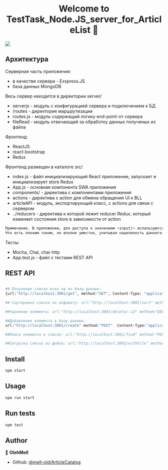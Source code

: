 <h1 align="center">Welcome to TestTask_Node.JS_server_for_ArticleList 👋</h1>
<p>
  <img src="https://img.shields.io/badge/version-0.7-blue.svg?cacheSeconds=2592000" />
</p>

## Архитектура

Серверная часть приложения: 
* в качестве сервера - Exspress.JS
* база данных MongoDB

Весь сервер находится в директории server/
* serverjs - модуль с конфигурацией сервера и подключением к БД
* /routes - директория маршрутизации
* routes.js - модуль содержащий логику end-point-от сервера
* fileRead - модуль отвечающий за обработку данных полученых из файла  

Фронтенд:
* ReactJS
* react-bootstrap
* Redux

Фронтенд размещен в каталоге src/
* index.js - файл инициализирующий React приложение, запускает <Render/> и инициализирует store Redux
* App.js - основная компонента SWA приложения
* components/ - директива с компонентами приложения
* actions - директива с action для обмена обращения UI к BLL
* articleAPI - модуль, экспортирующий класс, с actions для связи с сервером
* ../reducers - директива к которой лежит reducer Redux, который изменяет состояния store в зависимости от action
```sh
Примечание. В приложении, для доступа к значением <input/> используются ссылки! Тоесть приложение имеет не связанный с store данные. 
Что есть плохим тоном, но вполне уместно, учитывая нацеленость данного приложения, болеее на серверную часть
```
Тесты:
* Mocha, Chai, chai-http
* App.test.js - файл с тестами REST API 



## REST API
```sh

## Получение списка всех ов из базы данных: 
{url:"http://localhost:3001/get", method:"GET", Content-Type: "application/json"}

## Сортировка списка по алфавиту: url:"http://localhost:3001/sort" method:"GET"

##Удаление елемента: url:"http://localhost:3001/delete/:id" method="DELETE"

##Добавления елемента в базу данных: 
url:"http://localhost:3001/create" method:"POST"  Content-Type:"application/x-www-form-urlencoded" data:"Title=value&ReleseYears=value&Format=value&Stars=[value]"

##Поиск елемента в списке: url:"http://localhost:3001/find" method:"POST" data="(Title_or_Stars)=value"

##Загрузка списка из файла: url:"http://localhost:3001/withFile" method:"POST" data=FILE;
```



## Install

```sh
npm start
```

## Usage

```sh
npm run start
```

## Run tests

```sh
npm test
```

## Author

👤 **OlehMell**

* Github: [@mell-old/ArticleCatalog](https://github.com/mell-old/ArticleCatalog)  


